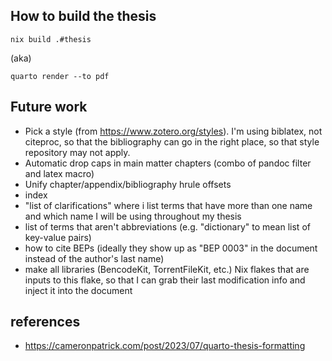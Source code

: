 ## How to build the thesis

```
nix build .#thesis
```

(aka)

```
quarto render --to pdf
```

## Future work

- Pick a style (from <https://www.zotero.org/styles>). I'm using biblatex, not citeproc, so that the bibliography can go in the right place, so that style repository may not apply.
- Automatic drop caps in main matter chapters (combo of pandoc filter and latex macro)
- Unify chapter/appendix/bibliography hrule offsets
- index
- "list of clarifications" where i list terms that have more than one name and which name I will be using throughout my thesis
- list of terms that aren't abbreviations (e.g. "dictionary" to mean list of key-value pairs)
- how to cite BEPs (ideally they show up as "BEP 0003" in the document instead of the author's last name)
- make all libraries (BencodeKit, TorrentFileKit, etc.) Nix flakes that are inputs to this flake, so that I can grab their last modification info and inject it into the document

## references

- https://cameronpatrick.com/post/2023/07/quarto-thesis-formatting
